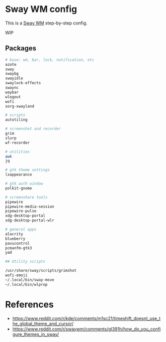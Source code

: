 # Sway WM config

This is a [Sway WM](https://swaywm.org/) step-by-step config.

WIP

## Packages

```bash
# base: wm, bar, lock, notification, etc
azote
sway
swaybg
swayidle
swaylock-effects
swaync
waybar
wlogout
wofi
xorg-xwayland

# scripts
autotiling

# screenshot and recorder
grim
slurp
wf-recorder

# utilities
awk
jq

# gtk theme settings
lxappearance

# gtk auth window
polkit-gnome

# screenshare tools
pipewire
pipewire-media-session
pipewire-pulse
xdg-desktop-portal
xdg-desktop-portal-wlr

# general apps
alacrity
blueberry
pavucontrol
pcmanfm-gtk3
yad

## Utility scripts

/usr/share/sway/scripts/grimshot
wofi-emoji
~/.local/bin/sway-move
~/.local/bin/wlprop
```

# References

- https://www.reddit.com/r/kde/comments/m1sc21/timeshift_doesnt_use_the_global_theme_and_cursor/
- https://www.reddit.com/r/swaywm/comments/gl391h/how_do_you_configure_themes_in_sway/
